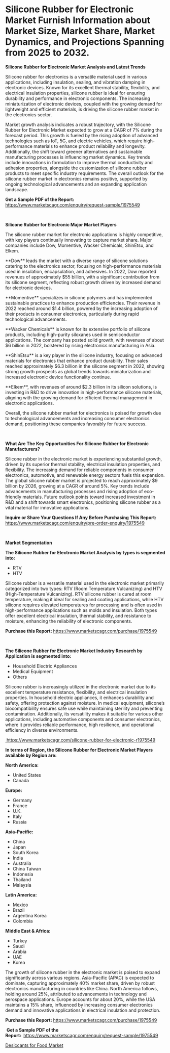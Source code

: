<p><h1>Silicone Rubber for Electronic Market Furnish Information about Market Size, Market Share, Market Dynamics, and Projections Spanning from 2025 to 2032.</h1></p><p><strong>Silicone Rubber for Electronic Market Analysis and Latest Trends</strong></p>
<p><p>Silicone rubber for electronics is a versatile material used in various applications, including insulation, sealing, and vibration damping in electronic devices. Known for its excellent thermal stability, flexibility, and electrical insulation properties, silicone rubber is ideal for ensuring durability and performance in electronic components. The increasing miniaturization of electronic devices, coupled with the growing demand for lightweight and efficient materials, is driving the silicone rubber market in the electronics sector.</p><p>Market growth analysis indicates a robust trajectory, with the Silicone Rubber for Electronic Market expected to grow at a CAGR of 7% during the forecast period. This growth is fueled by the rising adoption of advanced technologies such as IoT, 5G, and electric vehicles, which require high-performance materials to enhance product reliability and longevity. Additionally, the shift toward greener alternatives and sustainable manufacturing processes is influencing market dynamics. Key trends include innovations in formulation to improve thermal conductivity and adhesion properties, alongside the customization of silicone rubber products to meet specific industry requirements. The overall outlook for the silicone rubber market in electronics remains positive, supported by ongoing technological advancements and an expanding application landscape.</p></p>
<p><strong>Get a Sample PDF of the Report:&nbsp;</strong> <a href="https://www.marketscagr.com/enquiry/request-sample/1975549?utm_campaign=1835&utm_medium=2&utm_source=Github&utm_content=ia&utm_term=04022025&utm_id=silicone-rubber-for-electronic">https://www.marketscagr.com/enquiry/request-sample/1975549</a></p>
<p>&nbsp;</p>
<p><strong>Silicone Rubber for Electronic Major Market Players</strong></p>
<p><p>The silicone rubber market for electronic applications is highly competitive, with key players continually innovating to capture market share. Major companies include Dow, Momentive, Wacker Chemicals, ShinEtsu, and Elkem. </p><p>**Dow** leads the market with a diverse range of silicone solutions catering to the electronics sector, focusing on high-performance materials used in insulation, encapsulation, and adhesives. In 2022, Dow reported revenues of approximately $55 billion, with a significant contribution from its silicone segment, reflecting robust growth driven by increased demand for electronic devices.</p><p>**Momentive** specializes in silicone polymers and has implemented sustainable practices to enhance production efficiencies. Their revenue in 2022 reached around $1.4 billion, powered by the increasing adoption of their products in consumer electronics, particularly during rapid technological advancements.</p><p>**Wacker Chemicals** is known for its extensive portfolio of silicone products, including high-purity siloxanes used in semiconductor applications. The company has posted solid growth, with revenues of about $6 billion in 2022, bolstered by rising electronics manufacturing in Asia.</p><p>**ShinEtsu** is a key player in the silicone industry, focusing on advanced materials for electronics that enhance product durability. Their sales reached approximately $6.3 billion in the silicone segment in 2022, showing strong growth prospects as global trends towards miniaturization and increased electronic device functionality continue.</p><p>**Elkem**, with revenues of around $2.3 billion in its silicon solutions, is investing in R&D to drive innovation in high-performance silicone materials, aligning with the growing demand for efficient thermal management in electronic applications.</p><p>Overall, the silicone rubber market for electronics is poised for growth due to technological advancements and increasing consumer electronics demand, positioning these companies favorably for future success.</p></p>
<p>&nbsp;</p>
<p><strong>What Are The Key Opportunities For Silicone Rubber for Electronic Manufacturers?</strong></p>
<p><p>Silicone rubber in the electronic market is experiencing substantial growth, driven by its superior thermal stability, electrical insulation properties, and flexibility. The increasing demand for reliable components in consumer electronics, automotive, and renewable energy sectors fuels this expansion. The global silicone rubber market is projected to reach approximately $9 billion by 2026, growing at a CAGR of around 5%. Key trends include advancements in manufacturing processes and rising adoption of eco-friendly materials. Future outlook points toward increased investment in R&D and a shift towards smart electronics, positioning silicone rubber as a vital material for innovative applications.</p></p>
<p><strong>Inquire or Share Your Questions If Any Before Purchasing This Report:</strong> <a href="https://www.marketscagr.com/enquiry/pre-order-enquiry/1975549?utm_campaign=1835&utm_medium=2&utm_source=Github&utm_content=ia&utm_term=04022025&utm_id=silicone-rubber-for-electronic">https://www.marketscagr.com/enquiry/pre-order-enquiry/1975549</a></p>
<p>&nbsp;</p>
<p><strong>Market Segmentation</strong></p>
<p><strong>The Silicone Rubber for Electronic Market Analysis by types is segmented into:</strong></p>
<p><ul><li>RTV</li><li>HTV</li></ul></p>
<p><p>Silicone rubber is a versatile material used in the electronic market primarily categorized into two types: RTV (Room Temperature Vulcanizing) and HTV (High-Temperature Vulcanizing). RTV silicone rubber is cured at room temperature, making it ideal for sealing and coating applications, while HTV silicone requires elevated temperatures for processing and is often used in high-performance applications such as molds and insulation. Both types offer excellent electrical insulation, thermal stability, and resistance to moisture, enhancing the reliability of electronic components.</p></p>
<p><strong>Purchase this Report:&nbsp;</strong><a href="https://www.marketscagr.com/purchase/1975549?utm_campaign=1835&utm_medium=2&utm_source=Github&utm_content=ia&utm_term=04022025&utm_id=silicone-rubber-for-electronic">https://www.marketscagr.com/purchase/1975549</a></p>
<p>&nbsp;</p>
<p><strong>The Silicone Rubber for Electronic Market Industry Research by Application is segmented into:</strong></p>
<p><ul><li>Household Electric Appliances</li><li>Medical Equipment</li><li>Others</li></ul></p>
<p><p>Silicone rubber is increasingly utilized in the electronic market due to its excellent temperature resistance, flexibility, and electrical insulation properties. In household electric appliances, it enhances durability and safety, offering protection against moisture. In medical equipment, silicone’s biocompatibility ensures safe use while maintaining sterility and preventing contamination. Additionally, its versatility makes it suitable for various other applications, including automotive components and consumer electronics, where it provides reliable performance, high resilience, and operational efficiency in diverse environments.</p></p>
<p><a href="https://www.marketscagr.com/silicone-rubber-for-electronic-r1975549?utm_campaign=1835&utm_medium=2&utm_source=Github&utm_content=ia&utm_term=04022025&utm_id=silicone-rubber-for-electronic">&nbsp;https://www.marketscagr.com/silicone-rubber-for-electronic-r1975549</a></p>
<p><strong>In terms of Region, the Silicone Rubber for Electronic Market Players available by Region are:</strong></p>
<p>
    <p> <strong> North America: </strong>
        <ul>
            <li>United States</li>
            <li>Canada</li>
        </ul>
        </p> 
    <p> <strong> Europe: </strong>
        <ul>
            <li>Germany</li>
            <li>France</li>
            <li>U.K.</li>
            <li>Italy</li>
            <li>Russia</li>
        </ul>
        </p> 
    <p> <strong> Asia-Pacific: </strong>
        <ul>
            <li>China</li>
            <li>Japan</li>
            <li>South Korea</li>
            <li>India</li>
            <li>Australia</li>
            <li>China Taiwan</li>
            <li>Indonesia</li>
            <li>Thailand</li>
            <li>Malaysia</li>
        </ul>
        </p> 
    <p> <strong> Latin America: </strong>
        <ul>
            <li>Mexico</li>
            <li>Brazil</li>
            <li>Argentina Korea</li>
            <li>Colombia</li>
        </ul>
        </p> 
    <p> <strong> Middle East & Africa: </strong>
        <ul>
            <li>Turkey</li>
            <li>Saudi</li>
            <li>Arabia</li>
            <li>UAE</li>
            <li>Korea</li>
        </ul>
    </p>
    </p>
<p><p>The growth of silicone rubber in the electronic market is poised to expand significantly across various regions. Asia-Pacific (APAC) is expected to dominate, capturing approximately 40% market share, driven by robust electronics manufacturing in countries like China. North America follows, holding around 25%, attributed to advancements in technology and aerospace applications. Europe accounts for about 20%, while the USA maintains a 15% share, influenced by increasing consumer electronics demand and innovative applications in electrical insulation and protection.</p></p>
<p><strong>Purchase this Report: </strong><a href="https://www.marketscagr.com/purchase/1975549?utm_campaign=1835&utm_medium=2&utm_source=Github&utm_content=ia&utm_term=04022025&utm_id=silicone-rubber-for-electronic">https://www.marketscagr.com/purchase/1975549</a></p>
<p>&nbsp;<strong>Get a Sample PDF of the Report:&nbsp;&nbsp;</strong><a href="https://www.marketscagr.com/enquiry/request-sample/1975549?utm_campaign=1835&utm_medium=2&utm_source=Github&utm_content=ia&utm_term=04022025&utm_id=silicone-rubber-for-electronic">https://www.marketscagr.com/enquiry/request-sample/1975549</a></p>
<p><strong></strong></p>
<p><p><a href="https://github.com/XavierTyler76/Market-Research-Report-List-1/blob/main/desiccants-for-food-market.md?utm_campaign=1835&utm_medium=2&utm_source=Github&utm_content=ia&utm_term=04022025&utm_id=silicone-rubber-for-electronic">Desiccants for Food Market</a></p></p>